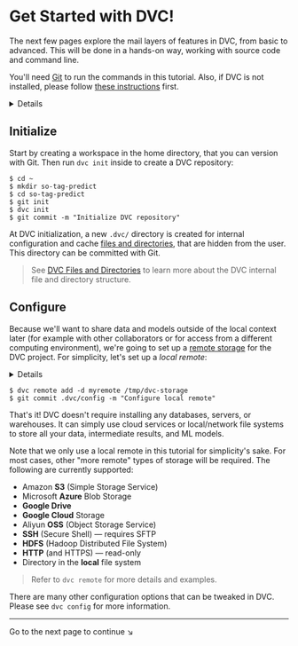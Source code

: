 # Get Started with DVC!

The next few pages explore the mail layers of features in DVC, from basic to
advanced. This will be done in a hands-on way, working with source code and
command line.

You'll need [Git](https://git-scm.com) to run the commands in this tutorial.
Also, if DVC is not installed, please follow [these instructions](/doc/install)
first.

<details>

### Expand to get the complete project

In case you'd like to get the complete code base and results, or have any issues
along the way, please note that we have a fully reproducible
[**example-get-started**](https://github.com/iterative/example-get-started) repo
on Github:

```dvc
$ git clone https://github.com/iterative/example-get-started
$ cd example-get-started
$ dvc pull
```

</details>

## Initialize

Start by creating a <abbr>workspace</abbr> in the home directory, that you can
version with Git. Then run `dvc init` inside to create a DVC
<abbr>repository</abbr>:

```dvc
$ cd ~
$ mkdir so-tag-predict
$ cd so-tag-predict
$ git init
$ dvc init
$ git commit -m "Initialize DVC repository"
```

At DVC initialization, a new `.dvc/` directory is created for internal
configuration and <abbr>cache</abbr>
[files and directories](/doc/user-guide/dvc-files-and-directories), that are
hidden from the user. This directory can be committed with Git.

> See [DVC Files and Directories](/doc/user-guide/dvc-files-and-directories) to
> learn more about the DVC internal file and directory structure.

## Configure

Because we'll want to share data and models outside of the local context later
(for example with other collaborators or for access from a different computing
environment), we're going to set up a
[remote storage](/doc/command-reference/remote/add) for the <abbr>DVC
project</abbr>. For simplicity, let's set up a _local remote_:

<details>

### What is a "local remote" ?

While the term may seem contradictory, it doesn't have to be. The "local" part
refers to the type of location where the storage is, and it means another
directory in the same file system. "Remote" is the term that refers to the
storage itself. It's essentially a local storage backup.

</details>

```dvc
$ dvc remote add -d myremote /tmp/dvc-storage
$ git commit .dvc/config -m "Configure local remote"
```

That's it! DVC doesn't require installing any databases, servers, or warehouses.
It can simply use cloud services or local/network file systems to store all your
data, intermediate results, and ML models.

Note that we only use a local remote in this tutorial for simplicity's sake. For
most cases, other "more remote" types of storage will be required. The following
are currently supported:

- Amazon **S3** (Simple Storage Service)
- Microsoft **Azure** Blob Storage
- **Google Drive**
- **Google Cloud** Storage
- Aliyun **OSS** (Object Storage Service)
- **SSH** (Secure Shell) — requires SFTP
- **HDFS** (Hadoop Distributed File System)
- **HTTP** (and HTTPS) — read-only
- Directory in the **local** file system

> Refer to `dvc remote` for more details and examples.

There are many other configuration options that can be tweaked in DVC. Please
see `dvc config` for more information.

---

Go to the next page to continue ↘
